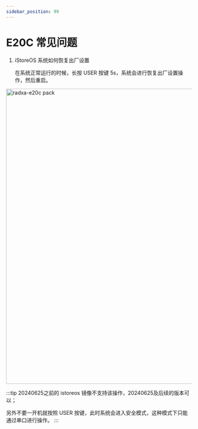 ```yaml
---
sidebar_position: 99
---
```


# E20C 常见问题

1. iStoreOS 系统如何恢复出厂设置
   
   在系统正常运行的时候，长按 USER 按键 5s，系统会进行恢复出厂设置操作，然后重启。

  <img src="/img/e/e20c/radxa-e20c-hardware-overview.webp" width="800" alt="radxa-e20c pack" />

   :::tip
   20240625之前的 istoreos 镜像不支持该操作，20240625及后续的版本可以；

   另外不要一开机就按照 USER 按键，此时系统会进入安全模式，这种模式下只能通过串口进行操作。
   :::
